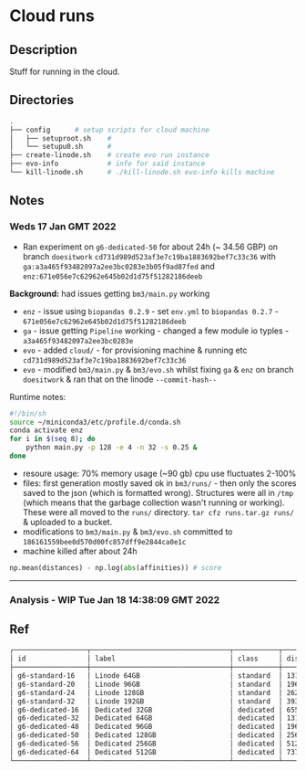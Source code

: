 # Cloud runs

## Description
Stuff for running in the cloud. 

## Directories
```sh
.
├── config 		# setup scripts for cloud machine
│   ├── setuproot.sh 	#
│   └── setupu0.sh      #
├── create-linode.sh    # create evo run instance
├── evo-info            # info for said instance
└── kill-linode.sh      # ./kill-linode.sh evo-info kills machine
```                       

## Notes

### Weds 17 Jan GMT 2022
- Ran experiment on `g6-dedicated-50` for about 24h (~ 34.56 GBP) on branch `doesitwork` `cd731d989d523af3e7c19ba1883692bef7c33c36` with `ga:a3a465f93482097a2ee3bc0283e3b05f9ad87fed` and `enz:671e056e7c62962e645b02d1d75f51282186deeb`

**Background:** had issues getting `bm3/main.py` working 
- `enz` - issue using `biopandas 0.2.9` - set `env.yml` to `biopandas 0.2.7` - `671e056e7c62962e645b02d1d75f51282186deeb`
- `ga` - issue getting `Pipeline` working - changed a few module io typles - `a3a465f93482097a2ee3bc0283e`
- `evo` - added `cloud/` - for provisioning machine & running etc `cd731d989d523af3e7c19ba1883692bef7c33c36`
- `evo` - modified `bm3/main.py` & `bm3/evo.sh` whilst fixing `ga` & `enz` on branch `doesitwork` & ran that on the linode `--commit-hash--`

Runtime notes:
```sh
#!/bin/sh
source ~/miniconda3/etc/profile.d/conda.sh
conda activate enz
for i in $(seq 8); do
	python main.py -p 128 -e 4 -n 32 -s 0.25 &
done
```
- resoure usage: 70% memory usage (~90 gb) cpu use fluctuates 2-100%
- files: first generation mostly saved ok in `bm3/runs/` - then only the scores saved to the json (which is formatted wrong). Structures were all in `/tmp` (which means that the garbage collection wasn't running or working). These were all moved to the `runs/` directory. `tar cfz runs.tar.gz runs/` & uploaded to a bucket. 
- modifications to `bm3/main.py` & `bm3/evo.sh` committed to `186161559bee0d570d00fc857dff9e2844ca0e1c`
- machine killed after about 24h

```python
np.mean(distances) - np.log(abs(affinities)) # score
```
---
### Analysis - WIP Tue Jan 18 14:38:09 GMT 2022


## Ref
```sh
┌──────────────────┬──────────────────────────────────┬───────────┬─────────┬────────┬───────┬─────────────┬──────────┬────────┬─────────┬──────┐
│ id               │ label                            │ class     │ disk    │ memory │ vcpus │ network_out │ transfer │ hourly │ monthly │ gpus │
├──────────────────┼──────────────────────────────────┼───────────┼─────────┼────────┼───────┼─────────────┼──────────┼────────┼─────────┼──────┤
│ g6-standard-16   │ Linode 64GB                      │ standard  │ 1310720 │ 65536  │ 16    │ 9000        │ 20000    │ 0.48   │ 320.0   │ 0    │
│ g6-standard-20   │ Linode 96GB                      │ standard  │ 1966080 │ 98304  │ 20    │ 10000       │ 20000    │ 0.72   │ 480.0   │ 0    │
│ g6-standard-24   │ Linode 128GB                     │ standard  │ 2621440 │ 131072 │ 24    │ 11000       │ 20000    │ 0.96   │ 640.0   │ 0    │
│ g6-standard-32   │ Linode 192GB                     │ standard  │ 3932160 │ 196608 │ 32    │ 12000       │ 20000    │ 1.44   │ 960.0   │ 0    │
│ g6-dedicated-16  │ Dedicated 32GB                   │ dedicated │ 655360  │ 32768  │ 16    │ 7000        │ 7000     │ 0.36   │ 240.0   │ 0    │
│ g6-dedicated-32  │ Dedicated 64GB                   │ dedicated │ 1310720 │ 65536  │ 32    │ 8000        │ 8000     │ 0.72   │ 480.0   │ 0    │
│ g6-dedicated-48  │ Dedicated 96GB                   │ dedicated │ 1966080 │ 98304  │ 48    │ 9000        │ 9000     │ 1.08   │ 720.0   │ 0    │
│ g6-dedicated-50  │ Dedicated 128GB                  │ dedicated │ 2560000 │ 131072 │ 50    │ 10000       │ 10000    │ 1.44   │ 960.0   │ 0    │
│ g6-dedicated-56  │ Dedicated 256GB                  │ dedicated │ 5120000 │ 262144 │ 56    │ 11000       │ 11000    │ 2.88   │ 1920.0  │ 0    │
│ g6-dedicated-64  │ Dedicated 512GB                  │ dedicated │ 7372800 │ 524288 │ 64    │ 12000       │ 12000    │ 5.76   │ 3840.0  │ 0    │
└──────────────────┴──────────────────────────────────┴───────────┴─────────┴────────┴───────┴─────────────┴──────────┴────────┴─────────┴──────┘
```
